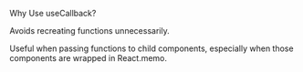 Why Use useCallback?

Avoids recreating functions unnecessarily.

Useful when passing functions to child components, especially when those components are wrapped in React.memo.